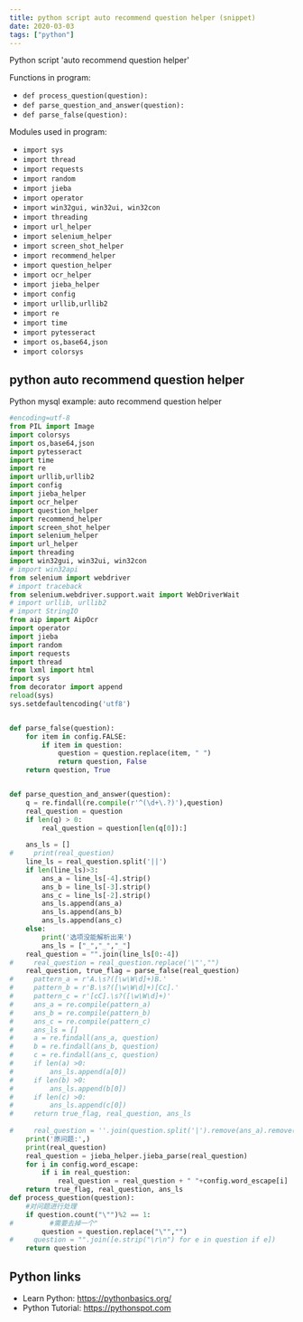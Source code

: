 ```yaml
---
title: python script auto recommend question helper (snippet)
date: 2020-03-03
tags: ["python"]
---
```

Python script 'auto recommend question helper'

Functions in program: 
* `def process_question(question):`
* `def parse_question_and_answer(question):`
* `def parse_false(question):`

Modules used in program: 
* `import sys`
* `import thread`
* `import requests`
* `import random`
* `import jieba`
* `import operator`
* `import win32gui, win32ui, win32con`
* `import threading`
* `import url_helper`
* `import selenium_helper`
* `import screen_shot_helper`
* `import recommend_helper`
* `import question_helper`
* `import ocr_helper`
* `import jieba_helper`
* `import config`
* `import urllib,urllib2`
* `import re`
* `import time`
* `import pytesseract`
* `import os,base64,json`
* `import colorsys`

## python auto recommend question helper

Python mysql example: auto recommend question helper

```python
#encoding=utf-8
from PIL import Image
import colorsys
import os,base64,json
import pytesseract
import time
import re
import urllib,urllib2
import config
import jieba_helper
import ocr_helper
import question_helper
import recommend_helper
import screen_shot_helper
import selenium_helper
import url_helper
import threading
import win32gui, win32ui, win32con
# import win32api
from selenium import webdriver
# import traceback
from selenium.webdriver.support.wait import WebDriverWait
# import urllib, urllib2
# import StringIO 
from aip import AipOcr
import operator
import jieba
import random
import requests
import thread
from lxml import html
import sys
from decorator import append
reload(sys) 
sys.setdefaultencoding('utf8')


def parse_false(question):
    for item in config.FALSE:
        if item in question:
            question = question.replace(item, " ")
            return question, False
    return question, True


def parse_question_and_answer(question):
    q = re.findall(re.compile(r'^(\d+\.?)'),question)
    real_question = question
    if len(q) > 0: 
        real_question = question[len(q[0]):]
    
    ans_ls = []
#     print(real_question)
    line_ls = real_question.split('||')
    if len(line_ls)>3:
        ans_a = line_ls[-4].strip()
        ans_b = line_ls[-3].strip()
        ans_c = line_ls[-2].strip()
        ans_ls.append(ans_a)
        ans_ls.append(ans_b)
        ans_ls.append(ans_c)
    else:
        print('选项没能解析出来')
        ans_ls = ["_","_","_"]
    real_question = "".join(line_ls[0:-4])
#     real_question = real_question.replace('\"',"")
    real_question, true_flag = parse_false(real_question)
#     pattern_a = r'A.\s?([\w\W\d]+)B.'
#     pattern_b = r'B.\s?([\w\W\d]+)[Cc].'
#     pattern_c = r'[cC].\s?([\w\W\d]+)'
#     ans_a = re.compile(pattern_a)
#     ans_b = re.compile(pattern_b)
#     ans_c = re.compile(pattern_c)
#     ans_ls = []
#     a = re.findall(ans_a, question)
#     b = re.findall(ans_b, question)
#     c = re.findall(ans_c, question)
#     if len(a) >0:
#         ans_ls.append(a[0])
#     if len(b) >0:
#         ans_ls.append(b[0])
#     if len(c) >0:
#         ans_ls.append(c[0])
#     return true_flag, real_question, ans_ls
    
#     real_question = ''.join(question.split('|').remove(ans_a).remove(ans_b).remove(ans_c))
    print('原问题:',)
    print(real_question)
    real_question = jieba_helper.jieba_parse(real_question)
    for i in config.word_escape:
        if i in real_question:
            real_question = real_question + " "+config.word_escape[i]
    return true_flag, real_question, ans_ls
def process_question(question):
    #对问题进行处理
    if question.count("\"")%2 == 1:
#         #需要去掉一个"
        question = question.replace("\"","")     
#     question = "".join([e.strip("\r\n") for e in question if e])
    return question

```

## Python links

- Learn Python: https://pythonbasics.org/
- Python Tutorial: https://pythonspot.com
